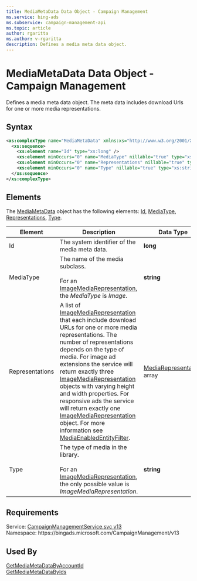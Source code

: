 ```yaml
---
title: MediaMetaData Data Object - Campaign Management
ms.service: bing-ads
ms.subservice: campaign-management-api
ms.topic: article
author: rgaritta
ms.author: v-rgaritta
description: Defines a media meta data object.
---
```

# MediaMetaData Data Object - Campaign Management
Defines a media meta data object. The meta data includes download Urls for one or more media representations.

## Syntax
```xml
<xs:complexType name="MediaMetaData" xmlns:xs="http://www.w3.org/2001/XMLSchema">
  <xs:sequence>
    <xs:element name="Id" type="xs:long" />
    <xs:element minOccurs="0" name="MediaType" nillable="true" type="xs:string" />
    <xs:element minOccurs="0" name="Representations" nillable="true" type="tns:ArrayOfMediaRepresentation" />
    <xs:element minOccurs="0" name="Type" nillable="true" type="xs:string" />
  </xs:sequence>
</xs:complexType>
```

## <a name="elements"></a>Elements

The [MediaMetaData](mediametadata.md) object has the following elements: [Id](#id), [MediaType](#mediatype), [Representations](#representations), [Type](#type).

|Element|Description|Data Type|
|-----------|---------------|-------------|
|<a name="id"></a>Id|The system identifier of the media meta data.|**long**|
|<a name="mediatype"></a>MediaType|The name of the media subclass.<br/><br/>For an [ImageMediaRepresentation](imagemediarepresentation.md), the *MediaType* is *Image*.|**string**|
|<a name="representations"></a>Representations|A list of [ImageMediaRepresentation](imagemediarepresentation.md) that each include download URLs for one or more media representations. The number of representations depends on the type of media. For image ad extensions the service will return exactly three [ImageMediaRepresentation](imagemediarepresentation.md) objects with varying height and width properties. For responsive ads the service will return exactly one [ImageMediaRepresentation](imagemediarepresentation.md) object. For more information see [MediaEnabledEntityFilter](mediaenabledentityfilter.md).|[MediaRepresentation](mediarepresentation.md) array|
|<a name="type"></a>Type|The type of media in the library.<br/><br/>For an [ImageMediaRepresentation](imagemediarepresentation.md), the only possible value is *ImageMediaRepresentation*.|**string**|

## Requirements
Service: [CampaignManagementService.svc v13](https://campaign.api.bingads.microsoft.com/Api/Advertiser/CampaignManagement/v13/CampaignManagementService.svc)  
Namespace: https\://bingads.microsoft.com/CampaignManagement/v13  

## Used By
[GetMediaMetaDataByAccountId](getmediametadatabyaccountid.md)  
[GetMediaMetaDataByIds](getmediametadatabyids.md)  
